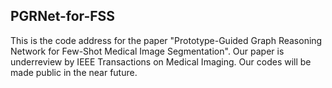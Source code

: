 ## PGRNet-for-FSS
This is the code address  for the paper "Prototype-Guided Graph Reasoning Network for Few-Shot Medical Image Segmentation". 
Our paper is underreview by IEEE Transactions on Medical Imaging. Our codes will be made public in the near future.
